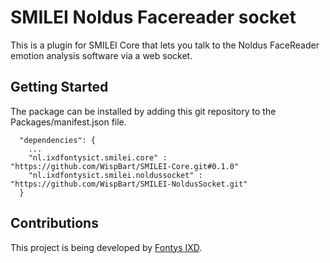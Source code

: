 # SMILEI Noldus Facereader socket
This is a plugin for SMILEI Core that lets you talk to the Noldus FaceReader emotion analysis software via a web socket.


## Getting Started
The package can be installed by adding this git repository to the Packages/manifest.json file.

```
  "dependencies": {
    ...
    "nl.ixdfontysict.smilei.core" : "https://github.com/WispBart/SMILEI-Core.git#0.1.0"
    "nl.ixdfontysict.smilei.noldussocket" : "https://github.com/WispBart/SMILEI-NoldusSocket.git"
  }
```

## Contributions
This project is being developed by [Fontys IXD](https://www.ixdfontysict.nl/).